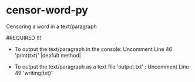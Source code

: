 # censor-word-py
Censoring a word in a text/paragraph

#REQUIRED !!!

- To output the text/paragraph in the console:
Uncomment Line 46 'print(txt)' |deafult method|

- To output the text/paragraph as a text file 'output.txt' :
Uncomment Line 49 'writing(txt)' 
